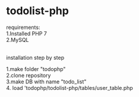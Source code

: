 # todolist-php

requirements:<br>
1.Installed PHP 7 <br>
2.MySQL

<br>
installation step by step<br>

1.make folder "todophp" <br>
2.clone repository <br>
3.make DB with name "todo_list" <br>
4. load 'todophp/todolist-php/tables/user_table.php

